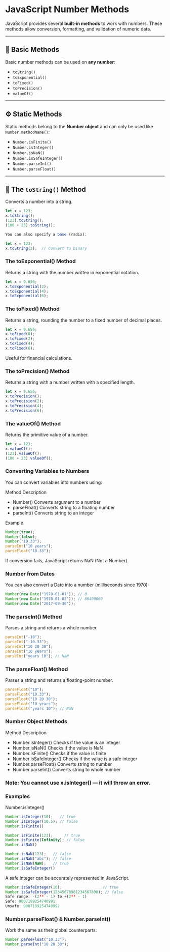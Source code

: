 # JavaScript Number Methods

JavaScript provides several **built-in methods** to work with numbers. These methods allow conversion, formatting, and validation of numeric data.

---

## 📘 Basic Methods

Basic number methods can be used on **any number**:

- `toString()`
- `toExponential()`
- `toFixed()`
- `toPrecision()`
- `valueOf()`

---

## ⚙️ Static Methods

Static methods belong to the **Number object** and can only be used like `Number.methodName()`:

- `Number.isFinite()`
- `Number.isInteger()`
- `Number.isNaN()`
- `Number.isSafeInteger()`
- `Number.parseInt()`
- `Number.parseFloat()`

---

## 🔢 The `toString()` Method

Converts a number into a string.

```js
let x = 123;
x.toString();
(123).toString();
(100 + 23).toString();

You can also specify a base (radix):

let x = 123;
x.toString(2);  // Convert to binary
```
### The toExponential() Method
Returns a string with the number written in exponential notation.
```js
let x = 9.656;
x.toExponential(2);
x.toExponential(4);
x.toExponential(6);
```
### The toFixed() Method
Returns a string, rounding the number to a fixed number of decimal places.
```js
let x = 9.656;
x.toFixed(0);
x.toFixed(2);
x.toFixed(4);
x.toFixed(6);
```
Useful for financial calculations.

### The toPrecision() Method
Returns a string with a number written with a specified length.
```js
let x = 9.656;
x.toPrecision();
x.toPrecision(2);
x.toPrecision(4);
x.toPrecision(6);
```
### The valueOf() Method
Returns the primitive value of a number.
```js
let x = 123;
x.valueOf();
(123).valueOf();
(100 + 23).valueOf();
```
### Converting Variables to Numbers
You can convert variables into numbers using:

Method	Description
- Number()	Converts argument to a number
- parseFloat()	Converts string to a floating number
- parseInt()	Converts string to an integer

Example
```js
Number(true);
Number(false);
Number("10.33");
parseInt("10 years");
parseFloat("10.33");
```
If conversion fails, JavaScript returns NaN (Not a Number).

### Number from Dates
You can also convert a Date into a number (milliseconds since 1970):
```js
Number(new Date("1970-01-01")); // 0
Number(new Date("1970-01-02")); // 86400000
Number(new Date("2017-09-30"));
```
### The parseInt() Method
Parses a string and returns a whole number.
```js
parseInt("-10");
parseInt("-10.33");
parseInt("10 20 30");
parseInt("10 years");
parseInt("years 10"); // NaN
```
### The parseFloat() Method
Parses a string and returns a floating-point number.
```js
parseFloat("10");
parseFloat("10.33");
parseFloat("10 20 30");
parseFloat("10 years");
parseFloat("years 10"); // NaN
```
### Number Object Methods
Method	Description
- Number.isInteger()	Checks if the value is an integer
- Number.isNaN()	Checks if the value is NaN
- Number.isFinite()	Checks if the value is finite
- Number.isSafeInteger()	Checks if the value is a safe integer
- Number.parseFloat()	Converts string to number
- Number.parseInt()	Converts string to whole number

### Note: You cannot use x.isInteger() — it will throw an error.

### Examples
Number.isInteger()
```js
Number.isInteger(10);   // true
Number.isInteger(10.5); // false
Number.isFinite()

Number.isFinite(123);     // true
Number.isFinite(Infinity); // false
Number.isNaN()

Number.isNaN(123);   // false
Number.isNaN("abc"); // false
Number.isNaN(NaN);   // true
Number.isSafeInteger()
```
A safe integer can be accurately represented in JavaScript.
```js
Number.isSafeInteger(10);                  // true
Number.isSafeInteger(12345678901234567890); // false
Safe range: -(2⁵³ - 1) to +(2⁵³ - 1)
Safe: 9007199254740991
Unsafe: 9007199254740992
```
### Number.parseFloat() & Number.parseInt()
Work the same as their global counterparts:
```js
Number.parseFloat("10.33");
Number.parseInt("10 20 30");
